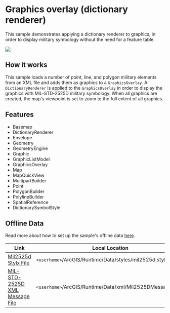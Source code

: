 # Graphics overlay (dictionary renderer)

This sample demonstrates applying a dictionary renderer to graphics, in order to display military symbology without the need for a feature table.

![](screenshot.png)

## How it works

This sample loads a number of point, line, and polygon military elements from an XML file and adds them as graphics to a `GraphicsOverlay`. A `DictionaryRenderer` is applied to the `GraphicsOverlay` in order to display the graphics with MIL-STD-2525D military symbology. When all graphics are created, the map's viewpoint is set to zoom to the full extent of all graphics.

## Features
- Basemap
- DictionaryRenderer
- Envelope
- Geometry
- GeometryEngine
- Graphic
- GraphicListModel
- GraphicsOverlay
- Map
- MapQuickView
- MultipartBuilder
- Point
- PolygonBuilder
- PolylineBuilder
- SpatialReference
- DictionarySymbolStyle

## Offline Data
Read more about how to set up the sample's offline data [here](http://links.esri.com/ArcGISRuntimeQtSamples).

Link | Local Location
---------|-------|
|[Mil2525d Stylx File](https://www.arcgis.com/home/item.html?id=e34835bf5ec5430da7cf16bb8c0b075c)| `<userhome>`/ArcGIS/Runtime/Data/styles/mil2525d.stylx |
|[MIL-STD-2525D XML Message File](https://arcgisruntime.maps.arcgis.com/home/item.html?id=3db12175479147ea9c89ebaaf3b89996)| `<userhome>`/ArcGIS/Runtime/Data/xml/Mil2525DMessages.xml |
